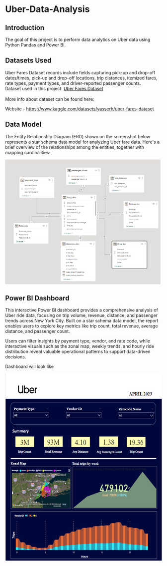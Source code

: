 # Uber-Data-Analysis
<h2>Introduction</h2>
The goal of this project is to perform data analytics on Uber data using Python Pandas and Power BI.
<h2>Datasets Used</h2>
Uber Fares Dataset records include fields capturing pick-up and drop-off dates/times, pick-up and drop-off locations, trip distances, itemized fares, rate types, payment types, and driver-reported passenger counts.<br>
Dataset used in this project: <a href="https://www.kaggle.com/datasets/yasserh/uber-fares-dataset">Uber Fares Dataset</a>
<br><br>
More info about dataset can be found here:

Website - <a href="(https://www.kaggle.com/datasets/yasserh/uber-fares-dataset)">https://www.kaggle.com/datasets/yasserh/uber-fares-dataset</a><br>
<h2>Data Model</h2>

The Entity Relationship Diagram (ERD) shown on the screenshot below represents a star schema data model for analyzing Uber fare data. Here's a brief overview of the relationships among the entities, 
together with mapping cardinalities:

<img src="Data-Model.png" width = "500" height="400">
<h2>Power BI Dashboard</h2>

This interactive Power BI dashboard provides a comprehensive analysis of Uber ride data, focusing on trip volume, revenue, distance, and passenger trends across New York City. Built on a star schema data model,
the report enables users to explore key metrics like trip count, total revenue, average distance, and passenger count.

Users can filter insights by payment type, vendor, and rate code, while interactive visuals such as the zonal map, weekly trends, and hourly ride distribution reveal valuable operational patterns to support
data-driven decisions.

Dashboard will look like




<img src="Dashboard.png" height="600">
